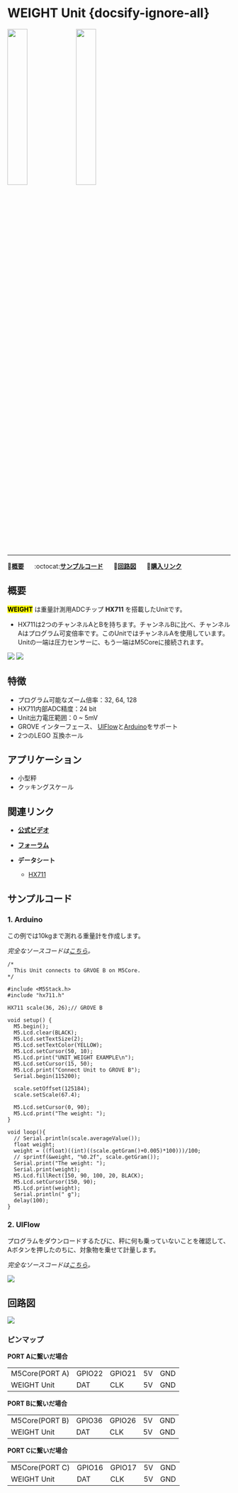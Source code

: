 # WEIGHT Unit {docsify-ignore-all}

<img src="assets/img/product_pics/unit/unit_weight_01.png" width="30%" height="30%"> <img src="assets/img/product_pics/unit/unit_weight_grove_b.png" width="30%" height="30%">

***

:memo:**[概要](#概要)**&nbsp;&nbsp;&nbsp;&nbsp;&nbsp;&nbsp;:octocat:**[サンプルコード](#サンプルコード)**&nbsp;&nbsp;&nbsp;&nbsp;&nbsp;&nbsp;:electric_plug:**[回路図](#回路図)**&nbsp;&nbsp;&nbsp;&nbsp;&nbsp;&nbsp;🛒**[購入リンク](https://www.aliexpress.com/item/M5Stack-Newest-Mini-Weight-Unit-HX711-Module-Sensor-24-Bits-Weighing-Pressure-Sensor-I2C-Interface-for/32960488606.html)**

## 概要

**<mark>WEIGHT</mark>** は重量計測用ADCチップ **HX711** を搭載したUnitです。

<!-- * Unitに接続するPORT、所以相对 Unit 里的 HX711 来说，激励电压 (Positive Supply Voltage) 是 +5V，信号输出给M5Core的电压范围是 0 ~ 5mV，施加的压力越大，对应输出的电压值越大。 -->

* HX711は2つのチャンネルAとBを持ちます。チャンネルBに比べ、チャンネルAはプログラム可変倍率です。このUnitではチャンネルAを使用しています。Unitの一端は圧力センサーに、もう一端はM5Coreに接続されます。

<img src="assets/img/product_pics/unit/unit_weight_04.png">

<img src="assets/img/product_pics/unit/unit_weight_03.png">

## 特徴

- プログラム可能なズーム倍率：32, 64, 128
- HX711内部ADC精度：24 bit
- Unit出力電圧範囲：0 ~ 5mV
- GROVE インターフェース、 [UIFlow](http://flow.m5stack.com)と[Arduino](http://www.arduino.cc)をサポート
- 2つのLEGO 互換ホール

## アプリケーション

- 小型秤
- クッキングスケール

## 関連リンク

- **[公式ビデオ](https://i.youku.com/i/UNjE1ODA2MzE0OA==?spm=a2hzp.8253869.0.0)**

- **[フォーラム](http://forum.m5stack.com/)**

- **データシート**
  - [HX711](http://www.dfrobot.com/image/data/SEN0160/hx711_english.pdf)

## サンプルコード

### 1. Arduino

この例では10kgまで測れる重量計を作成します。

*完全なソースコードは[こちら](https://github.com/m5stack/M5-ProductExampleCodes/tree/master/Unit/WEIGHT/Arduino/weight)。*

```clike
/*
  This Unit connects to GRVOE B on M5Core.
*/

#include <M5Stack.h>
#include "hx711.h"

HX711 scale(36, 26);// GROVE B

void setup() {
  M5.begin();
  M5.Lcd.clear(BLACK);
  M5.Lcd.setTextSize(2);
  M5.Lcd.setTextColor(YELLOW);
  M5.Lcd.setCursor(50, 10);
  M5.Lcd.print("UNIT_WEIGHT EXAMPLE\n");
  M5.Lcd.setCursor(15, 50);
  M5.Lcd.print("Connect Unit to GROVE B");
  Serial.begin(115200);

  scale.setOffset(125184);
  scale.setScale(67.4);

  M5.Lcd.setCursor(0, 90);
  M5.Lcd.print("The weight: ");
}

void loop(){
  // Serial.println(scale.averageValue());
  float weight;
  weight = ((float)((int)((scale.getGram()+0.005)*100)))/100;
  // sprintf(&weight, "%0.2f", scale.getGram());
  Serial.print("The weight: ");
  Serial.print(weight);
  M5.Lcd.fillRect(150, 90, 100, 20, BLACK);
  M5.Lcd.setCursor(150, 90);
  M5.Lcd.print(weight);
  Serial.println(" g");
  delay(100);
}
```

### 2. UIFlow

プログラムをダウンロードするたびに、秤に何も乗っていないことを確認して、Aボタンを押したのちに、対象物を乗せて計量します。

*完全なソースコードは[こちら](https://github.com/m5stack/M5-ProductExampleCodes/tree/master/Unit/WEIGHT/UIFlow)。*

<img src="assets/img/product_pics/unit/unit_example/WEIGHT/example_unit_weight_01.png">

## 回路図

<img src="assets/img/product_pics/unit/weight_sch.png">

### ピンマップ

**PORT Aに繋いだ場合**

<table>
 <tr><td>M5Core(PORT A)</td><td>GPIO22</td><td>GPIO21</td><td>5V</td><td>GND</td></tr>
 <tr><td>WEIGHT Unit</td><td>DAT</td><td>CLK</td><td>5V</td><td>GND</td></tr>
</table>

**PORT Bに繋いだ場合**

<table>
<tr><td>M5Core(PORT B)</td><td>GPIO36</td><td>GPIO26</td><td>5V</td><td>GND</td></tr>
 <tr><td>WEIGHT Unit</td><td>DAT</td><td>CLK</td><td>5V</td><td>GND</td></tr>
</table>

**PORT Cに繋いだ場合**

<table>
<tr><td>M5Core(PORT C)</td><td>GPIO16</td><td>GPIO17</td><td>5V</td><td>GND</td></tr>
 <tr><td>WEIGHT Unit</td><td>DAT</td><td>CLK</td><td>5V</td><td>GND</td></tr>
</table>